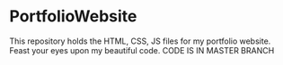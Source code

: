 # PortfolioWebsite
This repository holds the HTML, CSS, JS files for my portfolio website. Feast your eyes upon my beautiful code.
CODE IS IN MASTER BRANCH
